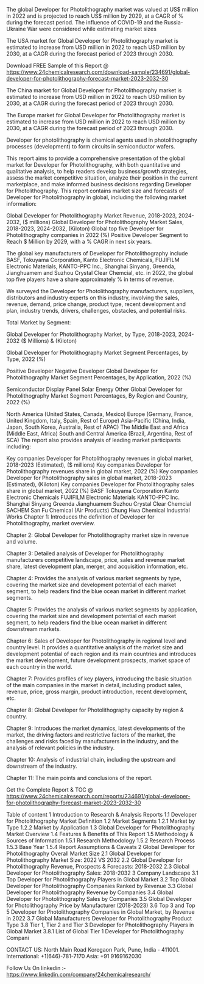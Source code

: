 The global Developer for Photolithography market was valued at US$ million in 2022 and is projected to reach US$ million by 2029, at a CAGR of % during the forecast period. The influence of COVID-19 and the Russia-Ukraine War were considered while estimating market sizes

The USA market for Global Developer for Photolithography  market is estimated to increase from USD million in 2022 to reach USD million by 2030, at a CAGR during the forecast period of 2023 through 2030.

Download FREE Sample of this Report @ https://www.24chemicalresearch.com/download-sample/234691/global-developer-for-photolithography-forecast-market-2023-2032-30

The China market for Global Developer for Photolithography  market is estimated to increase from USD million in 2022 to reach USD million by 2030, at a CAGR during the forecast period of 2023 through 2030.

The Europe market for Global Developer for Photolithography  market is estimated to increase from USD million in 2022 to reach USD million by 2030, at a CAGR during the forecast period of 2023 through 2030.

Developer for photolithography is chemical agents used in photolithography processes (development) to form circuits in semiconductor wafers.

This report aims to provide a comprehensive presentation of the global market for Developer for Photolithography, with both quantitative and qualitative analysis, to help readers develop business/growth strategies, assess the market competitive situation, analyze their position in the current marketplace, and make informed business decisions regarding Developer for Photolithography. This report contains market size and forecasts of Developer for Photolithography in global, including the following market information:

Global Developer for Photolithography Market Revenue, 2018-2023, 2024-2032, ($ millions)
Global Developer for Photolithography Market Sales, 2018-2023, 2024-2032, (Kiloton)
Global top five Developer for Photolithography companies in 2022 (%)
Positive Developer Segment to Reach $ Million by 2029, with a % CAGR in next six years.

The global key manufacturers of Developer for Photolithography include BASF, Tokuyama Corporation, Kanto Electronic Chemicals, FUJIFILM Electronic Materials, KANTO-PPC Inc., Shanghai Sinyang, Greenda, Jianghuamem and Suzhou Crystal Clear Chemcial, etc. in 2022, the global top five players have a share approximately % in terms of revenue.

We surveyed the Developer for Photolithography manufacturers, suppliers, distributors and industry experts on this industry, involving the sales, revenue, demand, price change, product type, recent development and plan, industry trends, drivers, challenges, obstacles, and potential risks.

Total Market by Segment:

Global Developer for Photolithography Market, by Type, 2018-2023, 2024-2032 ($ Millions) & (Kiloton)

Global Developer for Photolithography Market Segment Percentages, by Type, 2022 (%)

Positive Developer
Negative Developer
Global Developer for Photolithography Market Segment Percentages, by Application, 2022 (%)

Semiconductor
Display Panel
Solar Energy
Other
Global Developer for Photolithography Market Segment Percentages, By Region and Country, 2022 (%)

North America (United States, Canada, Mexico)
Europe (Germany, France, United Kingdom, Italy, Spain, Rest of Europe)
Asia-Pacific (China, India, Japan, South Korea, Australia, Rest of APAC)
The Middle East and Africa (Middle East, Africa)
South and Central America (Brazil, Argentina, Rest of SCA)
The report also provides analysis of leading market participants including:

Key companies Developer for Photolithography revenues in global market, 2018-2023 (Estimated), ($ millions)
Key companies Developer for Photolithography revenues share in global market, 2022 (%)
Key companies Developer for Photolithography sales in global market, 2018-2023 (Estimated), (Kiloton)
Key companies Developer for Photolithography sales share in global market, 2022 (%)
BASF
Tokuyama Corporation
Kanto Electronic Chemicals
FUJIFILM Electronic Materials
KANTO-PPC Inc.
Shanghai Sinyang
Greenda
Jianghuamem
Suzhou Crystal Clear Chemcial
SACHEM
San Fu Chemical (Air Products)
Chung Hwa Chemical Industrial Works
Chapter 1: Introduces the definition of Developer for Photolithography, market overview.

Chapter 2: Global Developer for Photolithography market size in revenue and volume.

Chapter 3: Detailed analysis of Developer for Photolithography manufacturers competitive landscape, price, sales and revenue market share, latest development plan, merger, and acquisition information, etc.

Chapter 4: Provides the analysis of various market segments by type, covering the market size and development potential of each market segment, to help readers find the blue ocean market in different market segments.

Chapter 5: Provides the analysis of various market segments by application, covering the market size and development potential of each market segment, to help readers find the blue ocean market in different downstream markets.

Chapter 6: Sales of Developer for Photolithography in regional level and country level. It provides a quantitative analysis of the market size and development potential of each region and its main countries and introduces the market development, future development prospects, market space of each country in the world.

Chapter 7: Provides profiles of key players, introducing the basic situation of the main companies in the market in detail, including product sales, revenue, price, gross margin, product introduction, recent development, etc.

Chapter 8: Global Developer for Photolithography capacity by region & country.

Chapter 9: Introduces the market dynamics, latest developments of the market, the driving factors and restrictive factors of the market, the challenges and risks faced by manufacturers in the industry, and the analysis of relevant policies in the industry.

Chapter 10: Analysis of industrial chain, including the upstream and downstream of the industry.

Chapter 11: The main points and conclusions of the report.

Get the Complete Report & TOC @ https://www.24chemicalresearch.com/reports/234691/global-developer-for-photolithography-forecast-market-2023-2032-30

Table of content
1 Introduction to Research & Analysis Reports
1.1 Developer for Photolithography Market Definition
1.2 Market Segments
1.2.1 Market by Type
1.2.2 Market by Application
1.3 Global Developer for Photolithography Market Overview
1.4 Features & Benefits of This Report
1.5 Methodology & Sources of Information
1.5.1 Research Methodology
1.5.2 Research Process
1.5.3 Base Year
1.5.4 Report Assumptions & Caveats
2 Global Developer for Photolithography Overall Market Size
2.1 Global Developer for Photolithography Market Size: 2022 VS 2032
2.2 Global Developer for Photolithography Revenue, Prospects & Forecasts: 2018-2032
2.3 Global Developer for Photolithography Sales: 2018-2032
3 Company Landscape
3.1 Top Developer for Photolithography Players in Global Market
3.2 Top Global Developer for Photolithography Companies Ranked by Revenue
3.3 Global Developer for Photolithography Revenue by Companies
3.4 Global Developer for Photolithography Sales by Companies
3.5 Global Developer for Photolithography Price by Manufacturer (2018-2023)
3.6 Top 3 and Top 5 Developer for Photolithography Companies in Global Market, by Revenue in 2022
3.7 Global Manufacturers Developer for Photolithography Product Type
3.8 Tier 1, Tier 2 and Tier 3 Developer for Photolithography Players in Global Market
3.8.1 List of Global Tier 1 Developer for Photolithography Compani

CONTACT US:
North Main Road Koregaon Park, Pune, India - 411001.
International: +1(646)-781-7170
Asia: +91 9169162030

Follow Us On linkedin :- https://www.linkedin.com/company/24chemicalresearch/
